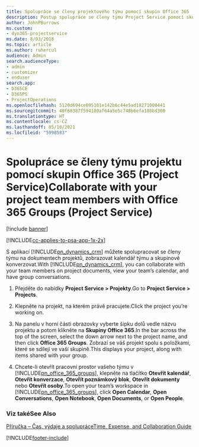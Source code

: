 ```yaml
---
title: Spolupráce se členy projektového týmu pomocí skupin Office 365
description: Postup spolupráce se členy týmu Project Service pomocí skupin Office 365
author: JohnPBurrows
ms.custom:
- dyn365-projectservice
ms.date: 8/03/2018
ms.topic: article
ms.author: ruhercul
audience: Admin
search.audienceType:
- admin
- customizer
- enduser
search.app:
- D365CE
- D365PS
- ProjectOperations
ms.openlocfilehash: 5120d694ce095101e142b6c44e5ad18271000441
ms.sourcegitcommit: 40f68387f594180af64a5e5c748b6efa188bd300
ms.translationtype: HT
ms.contentlocale: cs-CZ
ms.lasthandoff: 05/10/2021
ms.locfileid: "5998583"
---
```

# <a name="collaborate-with-your-project-team-members-with-office-365-groups-project-service"></a><span data-ttu-id="2cf60-103">Spolupráce se členy týmu projektu pomocí skupin Office 365 (Project Service)</span><span class="sxs-lookup"><span data-stu-id="2cf60-103">Collaborate with your project team members with Office 365 Groups (Project Service)</span></span>

[!include [banner](../includes/psa-now-project-operations.md)]

[!INCLUDE[cc-applies-to-psa-app-1x-2x](../includes/cc-applies-to-psa-app-1x-2x.md)]

<span data-ttu-id="2cf60-104">S aplikací [!INCLUDE[pn_dynamics_crm](../includes/pn-dynamics-crm.md)] můžete spolupracovat se členy týmu na dokumentech projektů, zobrazovat kalendář týmu a skupinově konverzovat.</span><span class="sxs-lookup"><span data-stu-id="2cf60-104">With [!INCLUDE[pn_dynamics_crm](../includes/pn-dynamics-crm.md)], you can collaborate with your team members on project documents, view your team’s calendar, and have group conversations.</span></span>  
  
1. <span data-ttu-id="2cf60-105">Přejděte do nabídky **Project Service > Projekty**.</span><span class="sxs-lookup"><span data-stu-id="2cf60-105">Go to **Project Service > Projects**.</span></span>  
  
2. <span data-ttu-id="2cf60-106">Klepněte na projekt, na kterém právě pracujete.</span><span class="sxs-lookup"><span data-stu-id="2cf60-106">Click the project you’re working on.</span></span>  
  
3. <span data-ttu-id="2cf60-107">Na panelu v horní části obrazovky vyberte šipku dolů vedle názvu projektu a potom klikněte na **Skupiny Office 365**.</span><span class="sxs-lookup"><span data-stu-id="2cf60-107">In the bar across the top of the screen, select the down arrow next to the project name, and then click **Office 365 Groups**.</span></span> <span data-ttu-id="2cf60-108">Zobrazí se váš projekt spolu s položkami, které se sdílejí ve vaší skupině.</span><span class="sxs-lookup"><span data-stu-id="2cf60-108">This displays your project, along with items shared with your group.</span></span>  
  
4. <span data-ttu-id="2cf60-109">Chcete-li otevřít pracovní prostor vašeho týmu v [!INCLUDE[pn_office_365_groups](../includes/pn-office-365-groups.md)], klepněte na tlačítko **Otevřít kalendář**, **Otevřít konverzace**, **Otevřít poznámkový blok**, **Otevřít dokumenty** nebo **Otevřít osoby**.</span><span class="sxs-lookup"><span data-stu-id="2cf60-109">To open your team’s workspace in [!INCLUDE[pn_office_365_groups](../includes/pn-office-365-groups.md)], click **Open Calendar**, **Open Conversations**, **Open Notebook**, **Open Documents**, or **Open People**.</span></span>  
  
### <a name="see-also"></a><span data-ttu-id="2cf60-110">Viz také</span><span class="sxs-lookup"><span data-stu-id="2cf60-110">See Also</span></span>  
 [<span data-ttu-id="2cf60-111">Příručka – Čas, výdaje a spolupráce</span><span class="sxs-lookup"><span data-stu-id="2cf60-111">Time, Expense, and Collaboration Guide</span></span>](../psa/time-expense-collaboration-guide.md)


[!INCLUDE[footer-include](../includes/footer-banner.md)]